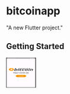 # bitcoinapp

"A new Flutter project."

## Getting Started

<a href="https://github.com/jhoitimamoru/bitcoinapp">
    <img src="Imagens/tela1.PNG" alt="Logo" width="80" height="80">
</a>
